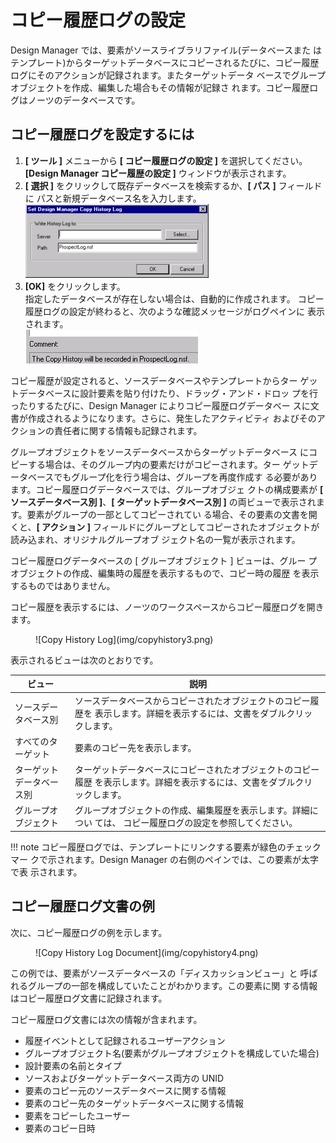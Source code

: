 # コピー履歴ログの設定

Design Manager では、要素がソースライブラリファイル(データベースまた はテンプレート)からターゲットデータベースにコピーされるたびに、コピー履歴ログにそのアクションが記録されます。またターゲットデータ ベースでグループオブジェクトを作成、編集した場合もその情報が記録さ れます。コピー履歴ログはノーツのデータベースです。

## コピー履歴ログを設定するには
1. **[ ツール ]** メニューから **[ コピー履歴ログの設定 ]** を選択してください。 **[Design Manager コピー履歴の設定 ]** ウィンドウが表示されます。
2. **[ 選択 ]** をクリックして既存データベースを検索するか、**[ パス ]** フィールドに パスと新規データベース名を入力します。  
   ![Set Log](img/copyhistory.png)
3. **[OK]** をクリックします。  
   指定したデータベースが存在しない場合は、自動的に作成されます。  コピー履歴ログの設定が終わると、次のような確認メッセージがログペインに 表示されます。  
   ![Set Log Confirmation](img/copyhistory2.png)
 
コピー履歴が設定されると、ソースデータベースやテンプレートからター ゲットデータベースに設計要素を貼り付けたり、ドラッグ・アンド・ドロッ プを行ったりするたびに、Design Manager によりコピー履歴ログデータベー スに文書が作成されるようになります。さらに、発生したアクティビティ およびそのアクションの責任者に関する情報も記録されます。

グループオブジェクトをソースデータベースからターゲットデータベース にコピーする場合は、そのグループ内の要素だけがコピーされます。ター ゲットデータベースでもグループ化を行う場合は、グループを再度作成す る必要があります。コピー履歴ログデータベースでは、グループオブジェ クトの構成要素が **[ ソースデータベース別 ]**、**[ ターゲットデータベース別 ]** の両ビューで表示されます。要素がグループの一部としてコピーされてい る場合、その要素の文書を開くと、**[ アクション ]** フィールドにグループとしてコピーされたオブジェクトが読み込まれ、オリジナルグループオブ ジェクト名の一覧が表示されます。

コピー履歴ログデータベースの [ グループオブジェクト ] ビューは、グルー プオブジェクトの作成、編集時の履歴を表示するもので、コピー時の履歴 を表示するものではありません。

コピー履歴を表示するには、ノーツのワークスペースからコピー履歴ログを開きます。
<figure markdown="1">
  ![Copy History Log](img/copyhistory3.png)
</figure>

表示されるビューは次のとおりです。

| ビュー | 説明 |
| --- | --- |
| ソースデータベース別 | ソースデータベースからコピーされたオブジェクトのコピー履歴を 表示します。詳細を表示するには、文書をダブルクリックします。 |
| すべてのターゲット | 要素のコピー先を表示します。 |
| ターゲットデータベース別 | ターゲットデータベースにコピーされたオブジェクトのコピー履歴 を表示します。詳細を表示するには、文書をダブルクリックします。 |
| グループオブジェクト | グループオブジェクトの作成、編集履歴を表示します。詳細につい ては、 コピー履歴ログの設定を参照してください。 |

!!! note
    コピー履歴ログでは、テンプレートにリンクする要素が緑色のチェックマー クで示されます。Design Manager の右側のペインでは、この要素が太字で表 示されます。

## コピー履歴ログ文書の例
次に、コピー履歴ログの例を示します。
<figure markdown="1">
  ![Copy History Log Document](img/copyhistory4.png)
</figure>

この例では、要素がソースデータベースの「ディスカッションビュー」と 呼ばれるグループの一部を構成していたことがわかります。この要素に関 する情報はコピー履歴ログ文書に記録されます。

コピー履歴ログ文書には次の情報が含まれます。

* 履歴イベントとして記録されるユーザーアクション
* グループオブジェクト名(要素がグループオブジェクトを構成していた場合)
* 設計要素の名前とタイプ
* ソースおよびターゲットデータベース両方の UNID
* 要素のコピー元のソースデータベースに関する情報
* 要素のコピー先のターゲットデータベースに関する情報
* 要素をコピーしたユーザー
* 要素のコピー日時
